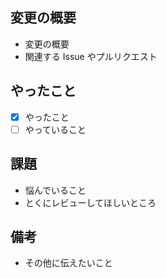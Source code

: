 ## 変更の概要

- 変更の概要
- 関連する Issue やプルリクエスト

## やったこと

- [x] やったこと
- [ ] やっていること

## 課題

- 悩んでいること
- とくにレビューしてほしいところ

## 備考

- その他に伝えたいこと

